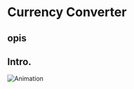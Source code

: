 # Currency Converter
## opis

## Intro.
![Animation](https://user-images.githubusercontent.com/121549413/210395140-8b40c0a6-ba1b-434f-ac88-3f0effd199b9.gif)
